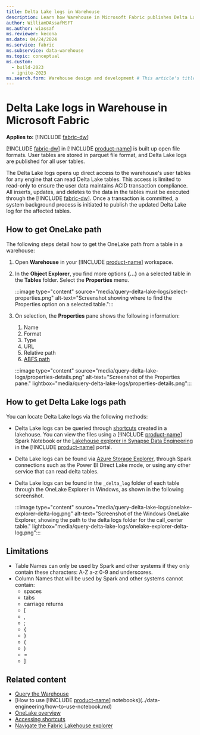 ```yaml
---
title: Delta Lake logs in Warehouse
description: Learn how Warehouse in Microsoft Fabric publishes Delta Lake logs
author: WilliamDAssafMSFT
ms.author: wiassaf
ms.reviewer: kecona
ms.date: 04/24/2024
ms.service: fabric
ms.subservice: data-warehouse
ms.topic: conceptual
ms.custom:
  - build-2023
  - ignite-2023
ms.search.form: Warehouse design and development # This article's title should not change. If so, contact engineering.
---
```

# Delta Lake logs in Warehouse in Microsoft Fabric

**Applies to:** [!INCLUDE [fabric-dw](includes/applies-to-version/fabric-dw.md)]

[!INCLUDE [fabric-dw](includes/fabric-dw.md)] in [!INCLUDE [product-name](../includes/product-name.md)] is built up open file formats. User tables are stored in parquet file format, and Delta Lake logs are published for all user tables.  

The Delta Lake logs opens up direct access to the warehouse's user tables for any engine that can read Delta Lake tables. This access is limited to read-only to ensure the user data maintains ACID transaction compliance. All inserts, updates, and deletes to the data in the tables must be executed through the [!INCLUDE [fabric-dw](includes/fabric-dw.md)]. Once a transaction is committed, a system background process is initiated to publish the updated Delta Lake log for the affected tables.

## How to get OneLake path

The following steps detail how to get the OneLake path from a table in a warehouse:

1. Open **Warehouse** in your [!INCLUDE [product-name](../includes/product-name.md)] workspace.

1. In the **Object Explorer**, you find more options **(...)** on a selected table in the **Tables** folder. Select the **Properties** menu.

   :::image type="content" source="media/query-delta-lake-logs/select-properties.png" alt-text="Screenshot showing where to find the Properties option on a selected table.":::

1. On selection, the **Properties** pane shows the following information:
   1. Name
   1. Format
   1. Type
   1. URL
   1. Relative path
   1. [ABFS path](/azure/storage/blobs/data-lake-storage-introduction-abfs-uri)

   :::image type="content" source="media/query-delta-lake-logs/properties-details.png" alt-text="Screenshot of the Properties pane." lightbox="media/query-delta-lake-logs/properties-details.png":::

## How to get Delta Lake logs path

You can locate Delta Lake logs via the following methods:

- Delta Lake logs can be queried through [shortcuts](../onelake/access-onelake-shortcuts.md) created in a lakehouse. You can view the files using a [!INCLUDE [product-name](../includes/product-name.md)] Spark Notebook or the [Lakehouse explorer in Synapse Data Engineering](../data-engineering/navigate-lakehouse-explorer.md) in the [!INCLUDE [product-name](../includes/product-name.md)] portal.

- Delta Lake logs can be found via [Azure Storage Explorer](../onelake/onelake-azure-storage-explorer.md), through Spark connections such as the Power BI Direct Lake mode, or using any other service that can read delta tables.
 
- Delta Lake logs can be found in the `_delta_log` folder of each table through the OneLake Explorer  in Windows, as shown in the following screenshot.

    :::image type="content" source="media/query-delta-lake-logs/onelake-explorer-delta-log.png" alt-text="Screenshot of the Windows OneLake Explorer, showing the path to the delta logs folder for the call_center table." lightbox="media/query-delta-lake-logs/onelake-explorer-delta-log.png":::

## Limitations

- Table Names can only be used by Spark and other systems if they only contain these characters: A-Z a-z 0-9 and underscores.
- Column Names that will be used by Spark and other systems cannot contain:
  - spaces
  - tabs
  - carriage returns
  - [
  - ,
  - ;
  - {
  - }
  - (
  - )
  - =
  - ]

## Related content

- [Query the Warehouse](query-warehouse.md)
- [How to use [!INCLUDE [product-name](../includes/product-name.md)] notebooks](../data-engineering/how-to-use-notebook.md)
- [OneLake overview](../onelake/onelake-overview.md)
- [Accessing shortcuts](../onelake/access-onelake-shortcuts.md)
- [Navigate the Fabric Lakehouse explorer](../data-engineering/navigate-lakehouse-explorer.md)
